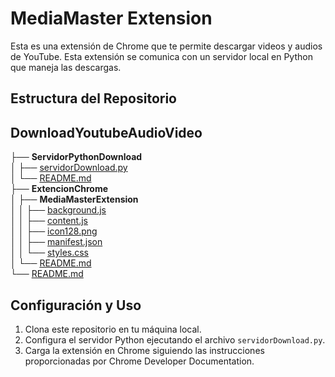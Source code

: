 # MediaMaster Extension

Esta es una extensión de Chrome que te permite descargar videos y audios de YouTube. Esta extensión se comunica con un servidor local en Python que maneja las descargas.

## Estructura del Repositorio

## DownloadYoutubeAudioVideo<br>
├── **ServidorPythonDownload**<br>
│   ├── [servidorDownload.py](ServidorPythonDownload/servidorDownload.py)<br>
│   └── [README.md](ServidorPythonDownload/README.md)<br>
├── **ExtencionChrome**<br>
│   ├── **MediaMasterExtension**<br>
│   │   ├── [background.js](ExtencionChrome/MediaMasterExtension/background.js)<br>
│   │   ├── [content.js](ExtencionChrome/MediaMasterExtension/content.js)<br>
│   │   ├── [icon128.png](ExtencionChrome/MediaMasterExtension/icon128.png)<br>
│   │   ├── [manifest.json](ExtencionChrome/MediaMasterExtension/manifest.json)<br>
│   │   └── [styles.css](ExtencionChrome/MediaMasterExtension/styles.css)<br>
│   └── [README.md](ExtencionChrome/README.md)<br>
└── [README.md](README.md)<br>


## Configuración y Uso

1. Clona este repositorio en tu máquina local.
2. Configura el servidor Python ejecutando el archivo `servidorDownload.py`.
3. Carga la extensión en Chrome siguiendo las instrucciones proporcionadas por Chrome Developer Documentation.





